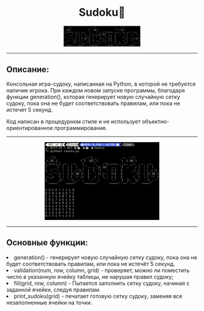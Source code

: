 <div id="Header" align="center">
<h1>Sudoku📝</h1>
  <img src="https://github.com/GoshaGoshanidze/Sudoku/blob/main/Sudoku/images/SudokuLogo.png" width="40%">
</div>

---

<div id="Title">
  <h2>Описание:</h2>
  <p>Консольная игра-судоку, написанная на Python, в которой не требуется наличие игрока. При каждом новом запуске программы, благодаря функции generation(), которая 
     генерирует новую случайную сетку судоку, пока она не будет соответствовать правилам, или пока не истечет 5 секунд.</p>
  <p>Код написан в процедурном стиле и не использует объектно-ориентированное программирование.</p>
</div>

---

<div id="Image" align="center">
  <img src="https://github.com/GoshaGoshanidze/Sudoku/blob/main/Sudoku/images/SudokuPresent.png" width="60%">
</div>

---

<div id="TitleFunctions">
<h2>Основные функции:</h2>
  <li>generation() - генерирует новую случайную сетку судоку, пока она не будет соответствовать правилам, или пока не истечёт 5 секунд.</li>
  <li>validation(num, row, column, grid) - проверяет, можно ли поместить число в указанную ячейку таблицы, не нарушая правил судоку;</li>
  <li>fill(grid, row, column) - Пытается заполнить сетку судоку, начиная с заданной ячейки, следуя правилам.</li>
  <li>print_sudoku(grid) - печатает готовую сетку судоку, заменяя все незаполненные ячейки на точки.</li>
</div>
